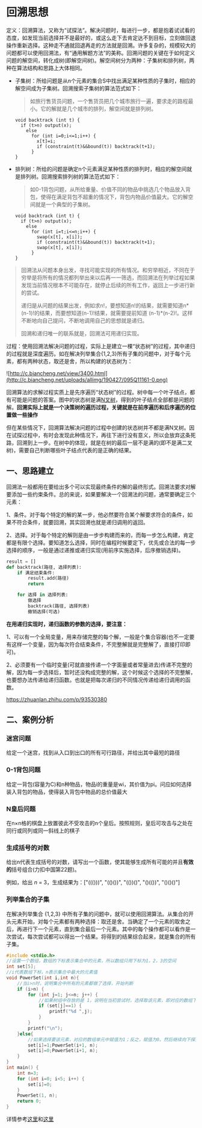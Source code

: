 # 回溯思想

定义：回溯算法，又称为“试探法”。解决问题时，每进行一步，都是抱着试试看的态度，如发现当前选择并不是最好的，或这么走下去肯定达不到目标，立刻做回退操作重新选择。这种走不通就回退再走的方法就是回溯。许多复杂的，规模较大的问题都可以使用回溯法，有“通用解题方法”的美称。回溯问题的关键在于如何定义问题的解空间，转化成树(即解空间树)。解空间树分为两种：子集树和排列树，两种在算法结构和思路上大体相同。

+ 子集树：所给问题是从n个元素的集合S中找出满足某种性质的子集时，相应的解空间成为子集树。回溯搜索子集树的算法范式如下：

  > 如旅行售货员问题，一个售货员把几个城市旅行一遍，要求走的路程最小。它的解就是几个城市的排列，解空间就是排列树。

  ```
  void backtrack (int t) {  
    if (t>n) output(x);  
      else  
        for (int i=0;i<=1;i++) {  
          x[t]=i;  
          if (constraint(t)&&bound(t)) backtrack(t+1);  
        }  
  }
  ```

+ 排列树：所给的问题是确定n个元素满足某种性质的排列时，相应的解空间就是排列树。回溯搜索排列树的算法范式如下：

  > 如0-1背包问题，从所给重量、价值不同的物品中挑选几个物品放入背包，使得在满足背包不超重的情况下，背包内物品价值最大。它的解空间就是一个典型的子集树。

  ```
  void backtrack (int t) {  
    if (t>n) output(x);  
      else  
        for (int i=t;i<=n;i++) {  
          swap(x[t], x[i]);  
          if (constraint(t)&&bound(t)) backtrack(t+1);  
          swap(x[t], x[i]);  
        }  
  }
  ```

> 回溯法从问题本身出发，寻找可能实现的所有情况。和穷举相近，不同在于穷举是将所有的情况都列举出来以后再一一筛选，而回溯法在列举过程如果发现当前情况根本不可能存在，就停止后续的所有工作，返回上一步进行新的尝试。
>
> 递归是从问题的结果出发，例如求n!，要想知道n!的结果，就需要知道n\*(n-1)!的结果，而要想知道(n-1)!结果，就需要提前知道 (n-1)\*(n-2)!。这样不断地向自己提问，不断地调用自己的思想就是递归。
>
> 回溯和递归唯一的联系就是，回溯法可用递归实现。

过程：使用回溯法解决问题的过程，实际上是建立一棵“状态树”的过程，其中递归的过程就是深度遍历。如在解决列举集合{1,2,3}所有子集的问题中，对于每个元素，都有两种状态，取还是舍，所以构建的状态树为：

![http://c.biancheng.net/view/3400.html](http://c.biancheng.net/uploads/allimg/190427/095Q11161-0.png)

回溯算法的求解过程实质上是先序遍历“状态树”的过程。树中每一个叶子结点，都有可能是问题的答案。图中的状态树是满[N叉树](http://c.biancheng.net/view/3384.html)，得到的叶子结点全部都是问题的解。**回溯实际上就是一个决策树的遍历过程，关键就是在前序遍历和后序遍历的位置做一些操作**

但在某些情况下，回溯算法解决问题的过程中创建的状态树并不都是满N叉树。因在试探过程中，有时会发现此种情况下，再往下进行没有意义，所以会放弃这条死路，回溯到上一步。在树中的体现，就是在树的最后一层不是满的(即不是满二叉树)，需要自己判断哪些叶子结点代表的是正确的结果。

## 一、思路建立

回溯法一般都用在要给出多个可以实现最终条件的解的最终形式。回溯法要求对解要添加一些约束条件。总的来说，如果要解决一个回溯法的问题，通常要确定三个元素：

1、条件。对于每个特定的解的某一步，他必然要符合某个解要求符合的条件，如果不符合条件，就要回溯，其实回溯也就是递归调用的返回。

2、选择。对于每个特定的解则是由一步步构建而来的，而每一步怎么构建，肯定都是有限个选择。要知道怎么选择，同时在编程时候要定下，优先或合法的每一步选择的顺序，一般是通过递推或递归实现(用前序实施选择，后序撤销选择)。

```python
result = []
def backtrack(路径, 选择列表):
    if 满足结束条件:
        result.add(路径)
        return

    for 选择 in 选择列表:
        做选择
        backtrack(路径, 选择列表)
        撤销选择(可选)
```

**在用递归实现时，递归函数的参数的选择，要注意：**

1、可以有一个全局变量，用来存储完整的每个解，一般是个集合容器(也不一定要有这样一个变量，因为每次符合结束条件，不完整解就是完整解了，直接打印即可)。

2、必须要有一个临时变量(可就直接传递一个字面量或者常量进去)传递不完整的解，因为每一步选择后，暂时还没构成完整的解，这个时候这个选择的不完整解，也要想办法传递给递归函数。也就是把每次递归的不同情况传递给递归调用的函数。

https://zhuanlan.zhihu.com/p/93530380

## 二、案例分析

### 迷宫问题

给定一个迷宫，找到从入口到出口的所有可行路径，并给出其中最短的路径

### 0-1背包问题

给定一背包(容量为C)和n种物品，物品i的重量是wi，其价值为pi。问应如何选择装入背包的物品，使得装入背包中物品的总价值最大

### N皇后问题

在n×n格的棋盘上放置彼此不受攻击的n个皇后。按照规则，皇后可攻击与之处在同行或同列或同一斜线上的棋子

### 生成括号的对数

给出n代表生成括号的对数，请写出一个函数，使其能够生成所有可能的并且**有效的**括号组合(力扣中国第22题)。

例如，给出 *n* = 3，生成结果为：["((()))", "(()())", "(())()", "()(())", "()()()"]

### 列举集合的子集

在解决列举集合 {1,2,3} 中所有子集的问题中，就可以使用回溯算法。从集合的开头元素开始，对每个元素都有两种选择：取还是舍。当确定了一个元素的取舍之后，再进行下一个元素，直到集合最后一个元素。其中的每个操作都可以看作是一次尝试，每次尝试都可以得出一个结果。将得到的结果综合起来，就是集合的所有子集。

```c
#include <stdio.h>
//设置一个数组，数组的下标表示集合中的元素，所以数组只用下标为1，2，3的空间
int set[5];
//i代表数组下标，n表示集合中最大的元素值
void PowerSet(int i,int n){
    //当i>n时，说明集合中所有的元素都做了选择，开始判断
    if (i>n) {
        for (int j=1; j<=n; j++) {
            //如果树组中存放的是 1，说明在当初尝试时，选择取该元素，即对应的数组下标，所以，可以输出
            if (set[j]==1) {
                printf("%d ",j);
            }
        }
        printf("\n");
    }else{
        //如果选择要该元素，对应的数组单元中赋值为1；反之，赋值为0。然后继续向下探索
        set[i]=1;PowerSet(i+1, n);
        set[i]=0;PowerSet(i+1, n);
    }
}
int main() {
    int n=3;
    for (int i=0; i<5; i++) {
        set[i]=0;
    }
    PowerSet(1, n);
    return 0;
}
```

详情参考[这里](https://zhuanlan.zhihu.com/p/120393175)和[这里](https://blog.csdn.net/weiyuefei/article/details/79316653)

